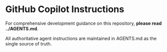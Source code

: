# GitHub Copilot Instructions

For comprehensive development guidance on this repository, **please read ../AGENTS.md**.

All authoritative agent instructions are maintained in AGENTS.md as the single source of truth.
